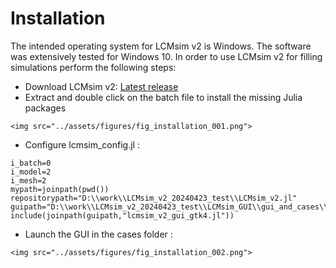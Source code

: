 # Installation 

The intended operating system for LCMsim v2 is Windows. The software was extensively tested for Windows 10. In order to use LCMsim v2 for filling simulations perform the following steps:
- Download LCMsim v2: [Latest release](assets/LCMsim_v2_latestrelease.zip)
- Extract and double click on the batch file to install the missing Julia packages
```@raw html
<img src="../assets/figures/fig_installation_001.png">
```
- Configure lcmsim_config.jl :
```
i_batch=0
i_model=2
i_mesh=2
mypath=joinpath(pwd())
repositorypath="D:\\work\\LCMsim_v2_20240423_test\\LCMsim_v2.jl"
guipath="D:\\work\\LCMsim_v2_20240423_test\\LCMsim_GUI\\gui_and_cases\\gui"
include(joinpath(guipath,"lcmsim_v2_gui_gtk4.jl"))
```
- Launch the GUI in the cases folder :
```@raw html
<img src="../assets/figures/fig_installation_002.png">
```
